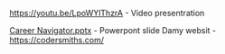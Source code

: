 https://youtu.be/LpoWYlThzrA - Video presentration

[Career Navigator.pptx](https://github.com/user-attachments/files/16921180/Career.Navigator.pptx) - Powerpont slide
Damy websit - https://codersmiths.com/
